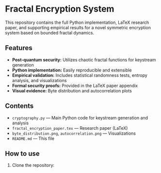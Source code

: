 # Fractal Encryption System

This repository contains the full Python implementation, LaTeX research paper, and supporting empirical results for a novel symmetric encryption system based on bounded fractal dynamics.

## Features
- **Post-quantum security:** Utilizes chaotic fractal functions for keystream generation
- **Python implementation:** Easily reproducible and extensible
- **Empirical validation:** Includes statistical randomness tests, entropy analysis, and visualizations
- **Formal security proofs:** Provided in the LaTeX paper appendix
- **Visual evidence:** Byte distribution and autocorrelation plots

## Contents
- `cryptography.py` — Main Python code for keystream generation and analysis
- `fractal_encryption_paper.tex` — Research paper (LaTeX)
- `byte_distribution.png`, `autocorrelation.png` — Visualizations
- `README.md` — This file

## How to use
1. Clone the repository:
